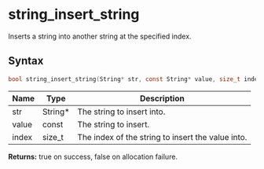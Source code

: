 # string_insert_string

Inserts a string into another string at the specified index.

## Syntax

```c
bool string_insert_string(String* str, const String* value, size_t index);
```

| Name | Type | Description |
| --- | --- | --- |
| str | String* | The string to insert into. |
| value | const | The string to insert. |
| index | size_t | The index of the string to insert the value into. |

**Returns:** true on success, false on allocation failure.

